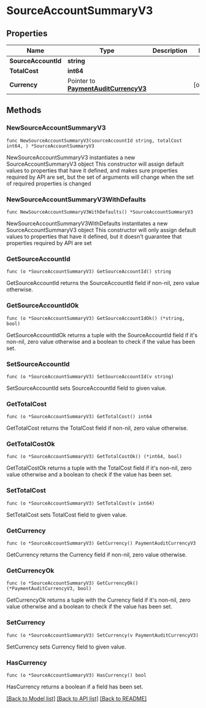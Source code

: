 # SourceAccountSummaryV3

## Properties

Name | Type | Description | Notes
------------ | ------------- | ------------- | -------------
**SourceAccountId** | **string** |  | 
**TotalCost** | **int64** |  | 
**Currency** | Pointer to [**PaymentAuditCurrencyV3**](PaymentAuditCurrencyV3.md) |  | [optional] 

## Methods

### NewSourceAccountSummaryV3

`func NewSourceAccountSummaryV3(sourceAccountId string, totalCost int64, ) *SourceAccountSummaryV3`

NewSourceAccountSummaryV3 instantiates a new SourceAccountSummaryV3 object
This constructor will assign default values to properties that have it defined,
and makes sure properties required by API are set, but the set of arguments
will change when the set of required properties is changed

### NewSourceAccountSummaryV3WithDefaults

`func NewSourceAccountSummaryV3WithDefaults() *SourceAccountSummaryV3`

NewSourceAccountSummaryV3WithDefaults instantiates a new SourceAccountSummaryV3 object
This constructor will only assign default values to properties that have it defined,
but it doesn't guarantee that properties required by API are set

### GetSourceAccountId

`func (o *SourceAccountSummaryV3) GetSourceAccountId() string`

GetSourceAccountId returns the SourceAccountId field if non-nil, zero value otherwise.

### GetSourceAccountIdOk

`func (o *SourceAccountSummaryV3) GetSourceAccountIdOk() (*string, bool)`

GetSourceAccountIdOk returns a tuple with the SourceAccountId field if it's non-nil, zero value otherwise
and a boolean to check if the value has been set.

### SetSourceAccountId

`func (o *SourceAccountSummaryV3) SetSourceAccountId(v string)`

SetSourceAccountId sets SourceAccountId field to given value.


### GetTotalCost

`func (o *SourceAccountSummaryV3) GetTotalCost() int64`

GetTotalCost returns the TotalCost field if non-nil, zero value otherwise.

### GetTotalCostOk

`func (o *SourceAccountSummaryV3) GetTotalCostOk() (*int64, bool)`

GetTotalCostOk returns a tuple with the TotalCost field if it's non-nil, zero value otherwise
and a boolean to check if the value has been set.

### SetTotalCost

`func (o *SourceAccountSummaryV3) SetTotalCost(v int64)`

SetTotalCost sets TotalCost field to given value.


### GetCurrency

`func (o *SourceAccountSummaryV3) GetCurrency() PaymentAuditCurrencyV3`

GetCurrency returns the Currency field if non-nil, zero value otherwise.

### GetCurrencyOk

`func (o *SourceAccountSummaryV3) GetCurrencyOk() (*PaymentAuditCurrencyV3, bool)`

GetCurrencyOk returns a tuple with the Currency field if it's non-nil, zero value otherwise
and a boolean to check if the value has been set.

### SetCurrency

`func (o *SourceAccountSummaryV3) SetCurrency(v PaymentAuditCurrencyV3)`

SetCurrency sets Currency field to given value.

### HasCurrency

`func (o *SourceAccountSummaryV3) HasCurrency() bool`

HasCurrency returns a boolean if a field has been set.


[[Back to Model list]](../README.md#documentation-for-models) [[Back to API list]](../README.md#documentation-for-api-endpoints) [[Back to README]](../README.md)


